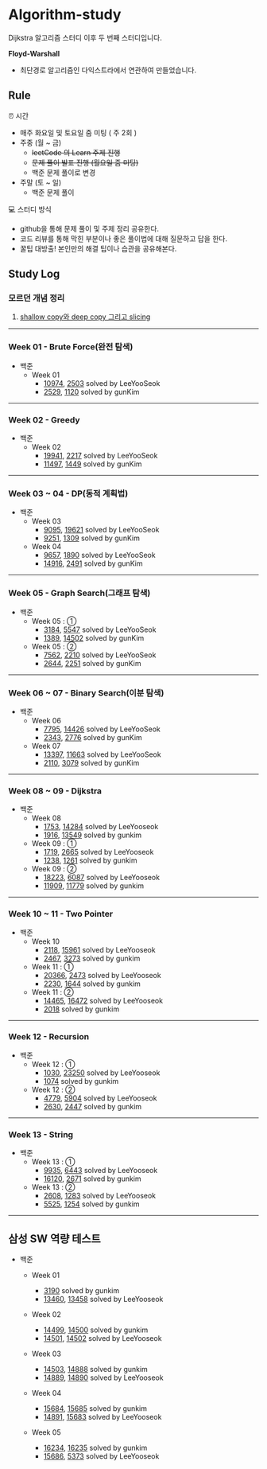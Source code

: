 # Algorithm-study
Dijkstra 알고리즘 스터디 이후 두 번째 스터디입니다.


**Floyd-Warshall**
- 최단경로 알고리즘인 다익스트라에서 연관하여 만들었습니다.


## Rule 
⏰ 시간
- 매주 화요일 및 토요일 줌 미팅 ( 주 2회 )
- 주중 (월 ~ 금)
    - ~~leetCode 의 Learn 주제 진행~~
    - ~~문제 풀이 발표 진행 (월요일 줌 미팅)~~
    - 백준 문제 풀이로 변경
- 주말 (토 ~ 일)
    - 백준 문제 풀이

💻 스터디 방식
- github을 통해 문제 풀이 및 주제 정리 공유한다.
- 코드 리뷰를 통해 막힌 부분이나 좋은 풀이법에 대해 질문하고 답을 한다.
- 꿀팁 대방출! 본인만의 해결 팁이나 습관을 공유해본다.


## Study Log
### 모르던 개념 정리
1. [shallow copy와 deep copy 그리고 slicing](https://blog.naver.com/harrison1995/222739006202)

---
### Week 01 - Brute Force(완전 탐색)
- 백준
    - Week 01
        - [10974](https://github.com/Challenge-Next-Level/Floyd-Warshall/blob/master/LeeYooseok/BOJ/BruteForce/20220116.md), [2503](https://github.com/Challenge-Next-Level/Floyd-Warshall/blob/master/LeeYooseok/BOJ/BruteForce/20220116.md) solved by LeeYooSeok
        - [2529](https://github.com/Challenge-Next-Level/Floyd-Warshall/blob/master/gunkim/Baekjoon/week01_BruteForce/2529_%EB%B6%80%EB%93%B1%ED%98%B8.py), [1120](https://github.com/Challenge-Next-Level/Floyd-Warshall/blob/master/gunkim/Baekjoon/week01_BruteForce/1120_%EB%AC%B8%EC%9E%90%EC%97%B4.py) solved by gunKim

---
### Week 02 - Greedy
- 백준
    - Week 02
        - [19941](https://github.com/Challenge-Next-Level/Floyd-Warshall/blob/master/LeeYooseok/BOJ/Greedy/20220122.md), [2217](https://github.com/Challenge-Next-Level/Floyd-Warshall/blob/master/LeeYooseok/BOJ/Greedy/20220122.md) solved by LeeYooSeok
        - [11497](https://github.com/Challenge-Next-Level/Floyd-Warshall/blob/master/gunkim/Baekjoon/week02_Greedy/11497_%ED%86%B5%EB%82%98%EB%AC%B4%EA%B1%B4%EB%84%88%EB%9B%B0%EA%B8%B0.py), [1449](https://github.com/Challenge-Next-Level/Floyd-Warshall/blob/master/gunkim/Baekjoon/week02_Greedy/1449_%EC%88%98%EB%A6%AC%EA%B3%B5%ED%95%AD%EC%8A%B9.py) solved by gunKim

---
### Week 03 ~ 04 - DP(동적 계획법)
- 백준
    - Week 03
        - [9095](https://github.com/Challenge-Next-Level/Floyd-Warshall/blob/master/LeeYooseok/BOJ/DynamicProgramming/9095.py), [19621](https://github.com/Challenge-Next-Level/Floyd-Warshall/blob/master/LeeYooseok/BOJ/DynamicProgramming/19621s.py) solved by LeeYooSeok
        - [9251](https://github.com/Challenge-Next-Level/Floyd-Warshall/blob/master/gunkim/Baekjoon/week03_DP/9251_LCS.py), [1309](https://github.com/Challenge-Next-Level/Floyd-Warshall/blob/master/gunkim/Baekjoon/week03_DP/1309_%EB%8F%99%EB%AC%BC%EC%9B%90.py) solved by gunKim
    - Week 04
        - [9657](https://github.com/Challenge-Next-Level/Floyd-Warshall/blob/master/LeeYooseok/BOJ/DynamicProgramming/9657.py), [1890](https://github.com/Challenge-Next-Level/Floyd-Warshall/blob/master/LeeYooseok/BOJ/DynamicProgramming/1890ss.py) solved by LeeYooSeok
        - [14916](https://github.com/Challenge-Next-Level/Floyd-Warshall/blob/master/gunkim/Baekjoon/week04_DP2/14916_%EA%B1%B0%EC%8A%A4%EB%A6%84%EB%8F%88.py), [2491](https://github.com/Challenge-Next-Level/Floyd-Warshall/blob/master/gunkim/Baekjoon/week04_DP2/2491_%EC%88%98%EC%97%B4.py) solved by gunKim

---
### Week 05 - Graph Search(그래프 탐색)
- 백준
    - Week 05 : ①
        - [3184](https://github.com/Challenge-Next-Level/Floyd-Warshall/blob/master/LeeYooseok/BOJ/Graph%20Search/3184s.py), [5547](https://github.com/Challenge-Next-Level/Floyd-Warshall/blob/master/LeeYooseok/BOJ/Graph%20Search/5547.py) solved by LeeYooSeok
        - [1389](https://github.com/Challenge-Next-Level/Floyd-Warshall/blob/master/gunkim/Baekjoon/week05_GraphSearch/1389_%EC%BC%80%EB%B9%88%EB%B2%A0%EC%9D%B4%EC%BB%A8%EC%9D%986%EB%8B%A8%EA%B3%84%EB%B2%95%EC%B9%99.py), [14502](https://github.com/Challenge-Next-Level/Floyd-Warshall/blob/master/gunkim/Baekjoon/week05_GraphSearch/14502_%EC%97%B0%EA%B5%AC%EC%86%8C.py) solved by gunKim
    - Week 05 : ②
        - [7562](https://github.com/Challenge-Next-Level/Floyd-Warshall/blob/master/LeeYooseok/BOJ/Graph%20Search/7562.py), [2210](https://github.com/Challenge-Next-Level/Floyd-Warshall/blob/master/LeeYooseok/BOJ/Graph%20Search/2210.py) solved by LeeYooSeok
        - [2644](https://github.com/Challenge-Next-Level/Floyd-Warshall/blob/master/gunkim/Baekjoon/week05_GraphSearch/2644_%EC%B4%8C%EC%88%98%EA%B3%84%EC%82%B0.py), [2251](https://github.com/Challenge-Next-Level/Floyd-Warshall/blob/master/gunkim/Baekjoon/week05_GraphSearch/2251_%EB%AC%BC%ED%86%B5.py) solved by gunKim

---
### Week 06 ~ 07 - Binary Search(이분 탐색)
- 백준
    - Week 06
        - [7795](https://github.com/Challenge-Next-Level/Floyd-Warshall/blob/master/LeeYooseok/BOJ/BinarySearch/7795.py), [14426](https://github.com/Challenge-Next-Level/Floyd-Warshall/blob/master/LeeYooseok/BOJ/BinarySearch/14426.py) solved by LeeYooSeok
        - [2343](https://github.com/Challenge-Next-Level/Floyd-Warshall/blob/master/gunkim/Baekjoon/week06_BinarySearch/2343_%EA%B8%B0%ED%83%80%EB%A0%88%EC%8A%A8.py), [2776](https://github.com/Challenge-Next-Level/Floyd-Warshall/blob/master/gunkim/Baekjoon/week06_BinarySearch/2776_%EC%95%94%EA%B8%B0%EC%99%95.py) solved by gunKim
    - Week 07
        - [13397](https://github.com/Challenge-Next-Level/Floyd-Warshall/blob/master/LeeYooseok/BOJ/BinarySearch/13397.py), [11663](https://github.com/Challenge-Next-Level/Floyd-Warshall/blob/master/LeeYooseok/BOJ/BinarySearch/11663.py) solved by LeeYooSeok
        - [2110](https://github.com/Challenge-Next-Level/Floyd-Warshall/blob/master/gunkim/Baekjoon/week07_BinarySearch2/2110_%EA%B3%B5%EC%9C%A0%EA%B8%B0%EC%84%A4%EC%B9%98.py), [3079](https://github.com/Challenge-Next-Level/Floyd-Warshall/blob/master/gunkim/Baekjoon/week07_BinarySearch2/3079_%EC%9E%85%EA%B5%AD%EC%8B%AC%EC%82%AC.py) solved by gunKim

---
### Week 08 ~ 09 - Dijkstra
- 백준
  - Week 08
    - [1753](https://github.com/Challenge-Next-Level/Floyd-Warshall/blob/master/LeeYooseok/BOJ/Dijkstra/1753.py), [14284](https://github.com/Challenge-Next-Level/Floyd-Warshall/blob/master/LeeYooseok/BOJ/Dijkstra/14284.py) solved by LeeYooseok
    - [1916](https://github.com/Challenge-Next-Level/Floyd-Warshall/blob/master/gunkim/Baekjoon/week08_Dijkstra/1916_%EC%B5%9C%EC%86%8C%EB%B9%84%EC%9A%A9%EA%B5%AC%ED%95%98%EA%B8%B0.py), [13549](https://github.com/Challenge-Next-Level/Floyd-Warshall/blob/master/gunkim/Baekjoon/week08_Dijkstra/13549_%EC%88%A8%EB%B0%94%EA%BC%AD%EC%A7%883.py) solved by gunkim
  - Week 09 : ①
    - [1719](https://github.com/Challenge-Next-Level/Floyd-Warshall/blob/master/LeeYooseok/BOJ/Dijkstra/1719.py), [2665](https://github.com/Challenge-Next-Level/Floyd-Warshall/blob/master/LeeYooseok/BOJ/Dijkstra/2665.py) solved by LeeYooseok
    - [1238](https://github.com/Challenge-Next-Level/Floyd-Warshall/blob/master/gunkim/Baekjoon/week09_Dijkstra2/1238_%ED%8C%8C%ED%8B%B0.py), [1261](https://github.com/Challenge-Next-Level/Floyd-Warshall/blob/master/gunkim/Baekjoon/week09_Dijkstra2/1261_%EC%95%8C%EA%B3%A0%EC%8A%A4%ED%8C%9F.py) solved by gunkim
  - Week 09 : ②
    - [18223](https://github.com/Challenge-Next-Level/Floyd-Warshall/blob/master/LeeYooseok/BOJ/Dijkstra/18223.py), [6087](https://github.com/Challenge-Next-Level/Floyd-Warshall/blob/master/LeeYooseok/BOJ/Dijkstra/6087.py) solved by LeeYooseok
    - [11909](https://github.com/Challenge-Next-Level/Floyd-Warshall/blob/master/gunkim/Baekjoon/week09_Dijkstra2/11909_%EB%B0%B0%EC%97%B4%ED%83%88%EC%B6%9C.py), [11779](https://github.com/Challenge-Next-Level/Floyd-Warshall/blob/master/gunkim/Baekjoon/week09_Dijkstra2/11779_%EC%B5%9C%EC%86%8C%EB%B9%84%EC%9A%A9%EA%B5%AC%ED%95%98%EA%B8%B02.py) solved by gunkim

---
### Week 10 ~ 11 - Two Pointer
- 백준
  - Week 10
    - [2118](https://github.com/Challenge-Next-Level/Floyd-Warshall/blob/master/LeeYooseok/BOJ/TwoPointer/2118.py), [15961](https://github.com/Challenge-Next-Level/Floyd-Warshall/blob/master/LeeYooseok/BOJ/TwoPointer/15961.py) solved by LeeYooseok
    - [2467](https://github.com/Challenge-Next-Level/Floyd-Warshall/blob/master/gunkim/Baekjoon/week10_TwoPointer/2467_%EC%9A%A9%EC%95%A1.py), [3273](https://github.com/Challenge-Next-Level/Floyd-Warshall/blob/master/gunkim/Baekjoon/week10_TwoPointer/3273_%EB%91%90%EC%88%98%EC%9D%98%ED%95%A9.py) solved by gunkim
  - Week 11 : ①
    - [20366](https://github.com/Challenge-Next-Level/Floyd-Warshall/blob/master/LeeYooseok/BOJ/TwoPointer/20366.py), [2473](https://github.com/Challenge-Next-Level/Floyd-Warshall/blob/master/LeeYooseok/BOJ/TwoPointer/2473.py) solved by LeeYooseok
    - [2230](https://github.com/Challenge-Next-Level/Floyd-Warshall/blob/master/gunkim/Baekjoon/week11_TwoPointer2/2230_%EC%88%98%EA%B3%A0%EB%A5%B4%EA%B8%B0.py), [1644](https://github.com/Challenge-Next-Level/Floyd-Warshall/blob/master/gunkim/Baekjoon/week11_TwoPointer2/1644_%EC%86%8C%EC%88%98%EC%9D%98%EC%97%B0%EC%86%8D%ED%95%A9.py) solved by gunkim
  - Week 11 : ②
    - [14465](https://github.com/Challenge-Next-Level/Floyd-Warshall/blob/master/LeeYooseok/BOJ/TwoPointer/14465.py), [16472](https://github.com/Challenge-Next-Level/Floyd-Warshall/blob/master/LeeYooseok/BOJ/TwoPointer/16472.py) solved by LeeYooseok
    - [2018](https://github.com/Challenge-Next-Level/Floyd-Warshall/blob/master/gunkim/Baekjoon/week11_TwoPointer2/2018_%EC%88%98%EB%93%A4%EC%9D%98%ED%95%A95.py) solved by gunkim

---
### Week 12 - Recursion
- 백준
    - Week 12 : ①
        - [1030](https://github.com/Challenge-Next-Level/Floyd-Warshall/blob/master/LeeYooseok/BOJ/Recursion/1030.py), [23250](https://github.com/Challenge-Next-Level/Floyd-Warshall/blob/master/LeeYooseok/BOJ/Recursion/23250.py) solved by LeeYooseok
        - [1074](https://github.com/Challenge-Next-Level/Floyd-Warshall/blob/master/gunkim/Baekjoon/week12_Recursion/1074_Z.py) solved by gunkim
    - Week 12 : ②
        - [4779](https://github.com/Challenge-Next-Level/Floyd-Warshall/blob/master/LeeYooseok/BOJ/Recursion/4779.py), [5904](https://github.com/Challenge-Next-Level/Floyd-Warshall/blob/master/LeeYooseok/BOJ/Recursion/5904s.py) solved by LeeYooseok
        - [2630](https://github.com/Challenge-Next-Level/Floyd-Warshall/blob/master/gunkim/Baekjoon/week12_Recursion/2630_%EC%83%89%EC%A2%85%EC%9D%B4%EB%A7%8C%EB%93%A4%EA%B8%B0.py), [2447](https://github.com/Challenge-Next-Level/Floyd-Warshall/blob/master/gunkim/Baekjoon/week12_Recursion/2447_%EB%B3%84%EC%B0%8D%EA%B8%B0.py) solved by gunkim

---
### Week 13 - String
- 백준
    - Week 13 : ①
        - [9935](https://github.com/Challenge-Next-Level/Floyd-Warshall/blob/master/LeeYooseok/BOJ/String/9935.py), [6443](https://github.com/Challenge-Next-Level/Floyd-Warshall/blob/master/LeeYooseok/BOJ/String/6443.py) solved by LeeYooseok
        - [16120](https://github.com/Challenge-Next-Level/Floyd-Warshall/blob/master/gunkim/Baekjoon/week13_String/16120_PPAP.py), [2671](https://github.com/Challenge-Next-Level/Floyd-Warshall/blob/master/gunkim/Baekjoon/week13_String/2671_%EC%9E%A0%EC%88%98%ED%95%A8%EC%8B%9D%EB%B3%84.py) solved by gunkim
    - Week 13 : ②
        - [2608](https://github.com/Challenge-Next-Level/Floyd-Warshall/blob/master/LeeYooseok/BOJ/String/2608.py), [1283](https://github.com/Challenge-Next-Level/Floyd-Warshall/blob/master/LeeYooseok/BOJ/String/1283.py) solved by LeeYooseok
        - [5525](https://github.com/Challenge-Next-Level/Floyd-Warshall/blob/master/gunkim/Baekjoon/week13_String/5525_IOIOI.py), [1254](https://github.com/Challenge-Next-Level/Floyd-Warshall/blob/master/gunkim/Baekjoon/week13_String/1254_%ED%8C%B0%EB%A6%B0%EB%93%9C%EB%A1%AC%EB%A7%8C%EB%93%A4%EA%B8%B0.py) solved by gunkim
    
---
## 삼성 SW 역량 테스트
- 백준
    - Week 01
        - [3190](https://github.com/Challenge-Next-Level/Floyd-Warshall/blob/master/gunkim/%EC%82%BC%EC%84%B1SW%EC%97%AD%EB%9F%89%ED%85%8C%EC%8A%A4%ED%8A%B8/week01/3190_%EB%B1%80.py) solved by gunkim
        - [13460](https://github.com/Challenge-Next-Level/Floyd-Warshall/blob/master/LeeYooseok/BOJ/%EC%82%BC%EC%84%B1%20SW%20%EC%97%AD%EB%9E%B5%20%ED%85%8C%EC%8A%A4%ED%8A%B8%20%EA%B8%B0%EC%B6%9C%20%EB%AC%B8%EC%A0%9C/week01/13460%20%EA%B5%AC%EC%8A%AC%20%ED%83%88%EC%B6%9C%202.py), [13458](https://github.com/Challenge-Next-Level/Floyd-Warshall/blob/master/LeeYooseok/BOJ/%EC%82%BC%EC%84%B1%20SW%20%EC%97%AD%EB%9E%B5%20%ED%85%8C%EC%8A%A4%ED%8A%B8%20%EA%B8%B0%EC%B6%9C%20%EB%AC%B8%EC%A0%9C/week01/13458%20%EC%8B%9C%ED%97%98%20%EA%B0%90%EB%8F%85.py) solved by LeeYooseok
    
    - Week 02
        - [14499](https://github.com/Challenge-Next-Level/Floyd-Warshall/blob/master/gunkim/%EC%82%BC%EC%84%B1SW%EC%97%AD%EB%9F%89%ED%85%8C%EC%8A%A4%ED%8A%B8/week02/14499_%EC%A3%BC%EC%82%AC%EC%9C%84%EA%B5%B4%EB%A6%AC%EA%B8%B0.py), [14500](https://github.com/Challenge-Next-Level/Floyd-Warshall/blob/master/gunkim/%EC%82%BC%EC%84%B1SW%EC%97%AD%EB%9F%89%ED%85%8C%EC%8A%A4%ED%8A%B8/week02/14500_%ED%85%8C%ED%8A%B8%EB%A1%9C%EB%AF%B8%EB%85%B8.py) solved by gunkim
        - [14501](https://github.com/Challenge-Next-Level/Floyd-Warshall/blob/master/LeeYooseok/BOJ/%EC%82%BC%EC%84%B1%20SW%20%EC%97%AD%EB%9E%B5%20%ED%85%8C%EC%8A%A4%ED%8A%B8%20%EA%B8%B0%EC%B6%9C%20%EB%AC%B8%EC%A0%9C/week02/14501%20%ED%87%B4%EC%82%AC.py), [14502](https://github.com/Challenge-Next-Level/Floyd-Warshall/blob/master/LeeYooseok/BOJ/%EC%82%BC%EC%84%B1%20SW%20%EC%97%AD%EB%9E%B5%20%ED%85%8C%EC%8A%A4%ED%8A%B8%20%EA%B8%B0%EC%B6%9C%20%EB%AC%B8%EC%A0%9C/week02/14502%20%EC%97%B0%EA%B5%AC%EC%86%8C.py) solved by LeeYooseok
    
    - Week 03
        - [14503](https://github.com/Challenge-Next-Level/Floyd-Warshall/blob/master/gunkim/%EC%82%BC%EC%84%B1SW%EC%97%AD%EB%9F%89%ED%85%8C%EC%8A%A4%ED%8A%B8/week03/14503_%EB%A1%9C%EB%B4%87%EC%B2%AD%EC%86%8C%EA%B8%B0.py), [14888](https://github.com/Challenge-Next-Level/Floyd-Warshall/blob/master/gunkim/%EC%82%BC%EC%84%B1SW%EC%97%AD%EB%9F%89%ED%85%8C%EC%8A%A4%ED%8A%B8/week03/14888_%EC%97%B0%EC%82%B0%EC%9E%90%EB%81%BC%EC%9B%8C%EB%84%A3%EA%B8%B0.py) solved by gunkim
        - [14889](https://github.com/Challenge-Next-Level/Floyd-Warshall/blob/master/LeeYooseok/BOJ/%EC%82%BC%EC%84%B1%20SW%20%EC%97%AD%EB%9E%B5%20%ED%85%8C%EC%8A%A4%ED%8A%B8%20%EA%B8%B0%EC%B6%9C%20%EB%AC%B8%EC%A0%9C/week03/14889%20%EC%8A%A4%ED%83%80%ED%8A%B8%EC%99%80%20%EB%A7%81%ED%81%ACs.py), [14890](https://github.com/Challenge-Next-Level/Floyd-Warshall/blob/master/LeeYooseok/BOJ/%EC%82%BC%EC%84%B1%20SW%20%EC%97%AD%EB%9E%B5%20%ED%85%8C%EC%8A%A4%ED%8A%B8%20%EA%B8%B0%EC%B6%9C%20%EB%AC%B8%EC%A0%9C/week03/14890%20%EA%B2%BD%EC%82%AC%EB%A1%9C.py) solved by LeeYooseok
    
    - Week 04
        - [15684](https://github.com/Challenge-Next-Level/Floyd-Warshall/blob/master/gunkim/%EC%82%BC%EC%84%B1SW%EC%97%AD%EB%9F%89%ED%85%8C%EC%8A%A4%ED%8A%B8/week04/15684_%EC%82%AC%EB%8B%A4%EB%A6%AC%EC%A1%B0%EC%9E%91.py), [15685](https://github.com/Challenge-Next-Level/Floyd-Warshall/blob/master/gunkim/%EC%82%BC%EC%84%B1SW%EC%97%AD%EB%9F%89%ED%85%8C%EC%8A%A4%ED%8A%B8/week04/15685_%EB%93%9C%EB%9E%98%EA%B3%A4%EC%BB%A4%EB%B8%8C.py) solved by gunkim
        - [14891](https://github.com/Challenge-Next-Level/Floyd-Warshall/blob/master/LeeYooseok/BOJ/%EC%82%BC%EC%84%B1%20SW%20%EC%97%AD%EB%9E%B5%20%ED%85%8C%EC%8A%A4%ED%8A%B8%20%EA%B8%B0%EC%B6%9C%20%EB%AC%B8%EC%A0%9C/week04/14891%20%ED%86%B1%EB%8B%88%EB%B0%94%ED%80%B4.py), [15683](https://github.com/Challenge-Next-Level/Floyd-Warshall/blob/master/LeeYooseok/BOJ/%EC%82%BC%EC%84%B1%20SW%20%EC%97%AD%EB%9E%B5%20%ED%85%8C%EC%8A%A4%ED%8A%B8%20%EA%B8%B0%EC%B6%9C%20%EB%AC%B8%EC%A0%9C/week04/15683%20%EA%B0%90%EC%8B%9C.py) solved by LeeYooseok
    
    - Week 05
        - [16234](https://github.com/Challenge-Next-Level/Floyd-Warshall/blob/master/gunkim/%EC%82%BC%EC%84%B1SW%EC%97%AD%EB%9F%89%ED%85%8C%EC%8A%A4%ED%8A%B8/week05/16234_%EC%9D%B8%EA%B5%AC%EC%9D%B4%EB%8F%99.py), [16235](https://github.com/Challenge-Next-Level/Floyd-Warshall/blob/master/gunkim/%EC%82%BC%EC%84%B1SW%EC%97%AD%EB%9F%89%ED%85%8C%EC%8A%A4%ED%8A%B8/week05/16235_%EB%82%98%EB%AC%B4%EC%9E%AC%ED%85%8C%ED%81%AC.py) solved by gunkim
        - [15686](https://github.com/Challenge-Next-Level/Floyd-Warshall/blob/master/LeeYooseok/BOJ/%EC%82%BC%EC%84%B1%20SW%20%EC%97%AD%EB%9E%B5%20%ED%85%8C%EC%8A%A4%ED%8A%B8%20%EA%B8%B0%EC%B6%9C%20%EB%AC%B8%EC%A0%9C/week05/15686%20%EC%B9%98%ED%82%A8%20%EB%B0%B0%EB%8B%AC.py), [5373](https://github.com/Challenge-Next-Level/Floyd-Warshall/blob/master/LeeYooseok/BOJ/%EC%82%BC%EC%84%B1%20SW%20%EC%97%AD%EB%9E%B5%20%ED%85%8C%EC%8A%A4%ED%8A%B8%20%EA%B8%B0%EC%B6%9C%20%EB%AC%B8%EC%A0%9C/week05/5373%20%ED%81%90%EB%B9%99.py) solved by LeeYooseok
